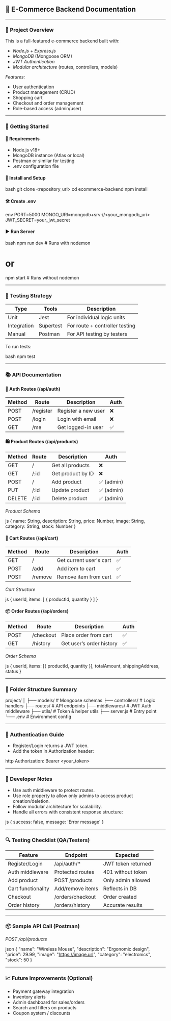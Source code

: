 ## 📘 E-Commerce Backend Documentation

---

### 📓 Project Overview

This is a full-featured e-commerce backend built with:

* *Node.js* + *Express.js*
* *MongoDB* (Mongoose ORM)
* *JWT Authentication*
* *Modular architecture* (routes, controllers, models)

*Features:*

* User authentication
* Product management (CRUD)
* Shopping cart
* Checkout and order management
* Role-based access (admin/user)

---

### 🚀 Getting Started

#### 🔧 Requirements

* Node.js v18+
* MongoDB instance (Atlas or local)
* Postman or similar for testing
* .env configuration file

#### 📁 Install and Setup

bash
git clone <repository_url>
cd ecommerce-backend
npm install


#### 🛠 Create .env

env
PORT=5000
MONGO_URI=mongodb+srv://<your_mongodb_uri>
JWT_SECRET=your_jwt_secret


#### ▶ Run Server

bash
npm run dev   # Runs with nodemon
# or
npm start     # Runs without nodemon


---

### 🧪 Testing Strategy

| Type        | Tools     | Description                    |
| ----------- | --------- | ------------------------------ |
| Unit        | Jest      | For individual logic units     |
| Integration | Supertest | For route + controller testing |
| Manual      | Postman   | For API testing by testers     |

To run tests:

bash
npm test


---

### 📚 API Documentation

#### 🔐 Auth Routes (/api/auth)

| Method | Route     | Description         | Auth |
| ------ | --------- | ------------------- | ---- |
| POST   | /register | Register a new user | ❌    |
| POST   | /login    | Login with email    | ❌    |
| GET    | /me       | Get logged-in user  | ✅    |

#### 🛍 Product Routes (/api/products)

| Method | Route | Description       | Auth      |
| ------ | ----- | ----------------- | --------- |
| GET    | /     | Get all products  | ❌         |
| GET    | /\:id | Get product by ID | ❌         |
| POST   | /     | Add product       | ✅ (admin) |
| PUT    | /\:id | Update product    | ✅ (admin) |
| DELETE | /\:id | Delete product    | ✅ (admin) |

*Product Schema*

js
{
  name: String,
  description: String,
  price: Number,
  image: String,
  category: String,
  stock: Number
}


#### 🛒 Cart Routes (/api/cart)

| Method | Route   | Description             | Auth |
| ------ | ------- | ----------------------- | ---- |
| GET    | /       | Get current user's cart | ✅    |
| POST   | /add    | Add item to cart        | ✅    |
| POST   | /remove | Remove item from cart   | ✅    |

*Cart Structure*

js
{
  userId,
  items: [
    { productId, quantity }
  ]
}


#### 📦 Order Routes (/api/orders)

| Method | Route     | Description              | Auth |
| ------ | --------- | ------------------------ | ---- |
| POST   | /checkout | Place order from cart    | ✅    |
| GET    | /history  | Get user’s order history | ✅    |

*Order Schema*

js
{
  userId,
  items: [{ productId, quantity }],
  totalAmount,
  shippingAddress,
  status
}


---

### 🧱 Folder Structure Summary


project/
│
├── models/         # Mongoose schemas
├── controllers/    # Logic handlers
├── routes/         # API endpoints
├── middlewares/    # JWT Auth middleware
├── utils/          # Token & helper utils
├── server.js       # Entry point
└── .env            # Environment config


---

### 🔐 Authentication Guide

* Register/Login returns a JWT token.
* Add the token in Authorization header:

http
Authorization: Bearer <your_token>


---

### 🤖 Developer Notes

* Use auth middleware to protect routes.
* Use role property to allow only admins to access product creation/deletion.
* Follow modular architecture for scalability.
* Handle all errors with consistent response structure:

js
{ success: false, message: 'Error message' }


---

### 🔍 Testing Checklist (QA/Testers)

| Feature            | Endpoint           | Expected           |
| ------------------ | ------------------ | ------------------ |
| Register/Login     | /api/auth/*      | JWT token returned |
| Auth middleware    | Protected routes   | 401 without token  |
| Add product        | POST /products   | Only admin allowed |
| Cart functionality | Add/remove items   | Reflects in DB     |
| Checkout           | /orders/checkout | Order created      |
| Order history      | /orders/history  | Accurate results   |

---

### 📦 Sample API Call (Postman)

*POST /api/products*

json
{
  "name": "Wireless Mouse",
  "description": "Ergonomic design",
  "price": 29.99,
  "image": "https://image.url",
  "category": "electronics",
  "stock": 50
}


---

### 📈 Future Improvements (Optional)

* Payment gateway integration
* Inventory alerts
* Admin dashboard for sales/orders
* Search and filters on products
* Coupon system / discounts
